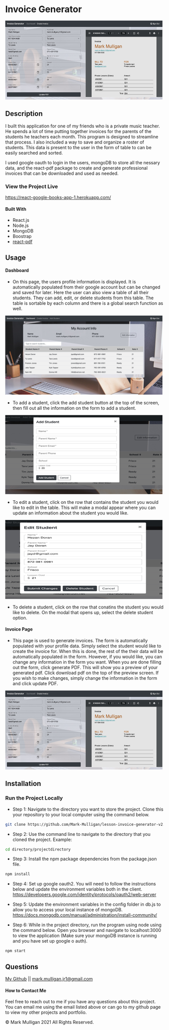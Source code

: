 # Invoice Generator


<img src="./readmeImages/invoicePage.jpg" alt="App picture" width="500px" height="250px">

## Description 
I built this application for one of my friends who is a private music teacher.  He spends a lot of time putting together invoices for the parents of the students he teachers each month.  This program is designed to streamline that process.  I also included a way to save and organize a roster of students.  This data is present to the user in the form of table to can be easily searched and sorted. 

I used google oauth to login in the users, mongoDB to store all the nessary data, and the react-pdf package to create and generate professional invoices that can be downloaded and used as needed.  

### View the Project Live <br>
https://react-google-books-app-1.herokuapp.com/

#### Built With
* React.js
* Node.js
* MongoDB
* Boostrap
* [react-pdf](https://github.com/diegomura/react-pdf)

## Usage 

#### Dashboard

* On this page, the users profile information is displayed.  It is automatically populated from their google account but can be changed and saved for later.  Here the user can also view a table of all their students.  They can add, edit, or delete students from this table.  The table is sortable by each column and there is a global search function as well.   

<img src="./readmeImages/dashboardPage.jpg" alt="Dashboard Page" width="500px" height="250px">

* To add a student, click the add student button at the top of the screen, then fill out all the information on the form to add a student.

<img src="./readmeImages/addStudent.jpg" alt="Add Student Modal" width="500px" height="250px">

* To edit a student, click on the row that contains the student you would like to edit in the table.  This will make a modal appear where you can update an information about the student you would like.  

<img src="./readmeImages/editStudent.jpg" alt="Edit Student Modal" width="500px" height="250px">

* To delete a student, click on the row that conatins the student you would like to delete.  On the modal that opens up, select the delete student option.  

#### Invoice Page

* This page is used to generate invoices.  The form is automatically populated with your profile data.  Simply select the student would like to create the invoice for.  When this is done, the rest of the their data will be automatically populated in the form.  However, if you would like, you can change any information in the form you want.  When you are done filling out the form, click generate PDF.  This will show you a preview of your generated pdf.  Click download pdf on the top of the preview screen.  If you wish to make changes, simply change the information in the form and click update PDF.    

<img src="./readmeImages/invoicePage.jpg" alt="Invoice Page" width="500px" height="250px">

## Installation

### Run the Project Locally

* Step 1: Navigate to the directory you want to store the project. Clone this your repository to your local computer using the command below. 
```bash
git clone https://github.com/Mark-Mulligan/lesson-invoice-generator-v2.git
```

* Step 2: Use the command line to navigate to the directory that you cloned the project.
Example:
```bash
cd directory/projectdirectory
```

* Step 3: Install the npm package dependencies from the package.json file.
```bash
npm install
```

* Step 4: Set up google oauth2.  You will need to follow the instructions below and update the environment variables both in the client. <br> 
https://developers.google.com/identity/protocols/oauth2/web-server

* Step 5: Update the environment variables in the config folder in db.js to allow you to access your local instance of mongoDB. <br>
https://docs.mongodb.com/manual/administration/install-community/

* Step 6: While in the project directory, run the program using node using the command below. Open you browser and navigate to localhost:3000 to view the application (Make sure your mongoDB instance is running and you have set up google o auth).
```bash
npm start
```  

## Questions
[My Github](https://github.com/Mark-Mulligan) || mark.mulligan.jr1@gmail.com

#### How to Contact Me
Feel free to reach out to me if you have any questions about this project.  You can email me using the email listed above or can go to my github page to view my other projects and portfolio.

© Mark Mulligan 2021 All Rights Reserved.